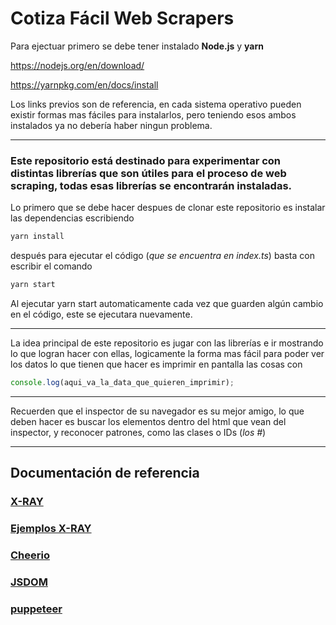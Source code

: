 # Cotiza Fácil Web Scrapers

Para ejectuar primero se debe tener instalado **Node.js** y **yarn**

https://nodejs.org/en/download/

https://yarnpkg.com/en/docs/install

Los links previos son de referencia, en cada sistema operativo pueden existir formas mas fáciles para instalarlos, pero teniendo esos ambos instalados ya no debería haber ningun problema.

---

### Este repositorio está destinado para experimentar con distintas librerías que son útiles para el proceso de web scraping, todas esas librerías se encontrarán instaladas.

Lo primero que se debe hacer despues de clonar este repositorio es instalar las dependencias escribiendo

```cmd
yarn install
```

después para ejecutar el código (_que se encuentra en index.ts_) basta con escribir el comando

```cmd
yarn start
```

Al ejecutar yarn start automaticamente cada vez que guarden algún cambio en el código, este se ejecutara nuevamente.

---

La idea principal de este repositorio es jugar con las librerías e ir mostrando lo que logran hacer con ellas, logicamente la forma mas fácil para poder ver los datos lo que tienen que hacer es imprimir en pantalla las cosas con

```typescript
console.log(aqui_va_la_data_que_quieren_imprimir);
```

---

Recuerden que el inspector de su navegador es su mejor amigo, lo que deben hacer es buscar los elementos dentro del html que vean del inspector, y reconocer patrones, como las clases o IDs (_los #_)

---

## Documentación de referencia

### [X-RAY](https://github.com/matthewmueller/x-ray#readme)

### [Ejemplos X-RAY](https://github.com/matthewmueller/x-ray#examples)

### [Cheerio](https://github.com/cheeriojs/cheerio#api)

### [JSDOM](https://github.com/jsdom/jsdom#basic-usage)

### [puppeteer](https://github.com/GoogleChrome/puppeteer#getting-started)
